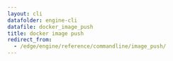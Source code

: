```yaml
---
layout: cli
datafolder: engine-cli
datafile: docker_image_push
title: docker image push
redirect_from:
  - /edge/engine/reference/commandline/image_push/
---
```

<!--
This page is automatically generated from Docker's source code. If you want to
suggest a change to the text that appears here, open a ticket or pull request
in the source repository on GitHub:

https://github.com/docker/cli
-->

